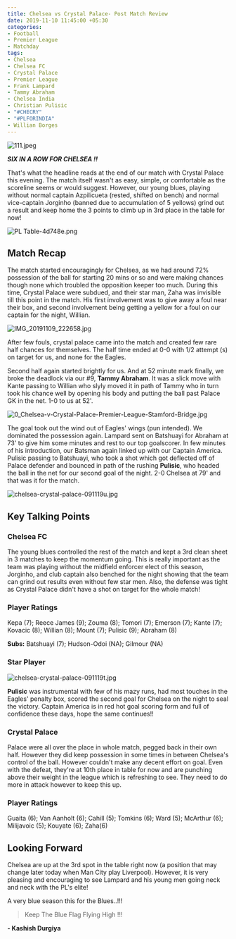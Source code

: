 ```yaml
---
title: Chelsea vs Crystal Palace- Post Match Review
date: 2019-11-10 11:45:00 +05:30
categories:
- Football
- Premier League
- Matchday
tags:
- Chelsea
- Chelsea FC
- Crystal Palace
- Premier League
- Frank Lampard
- Tammy Abraham
- Chelsea India
- Christian Pulisic
- "#CHECRY"
- "#PLFORINDIA"
- Willian Borges
---
```


![111.jpeg](/uploads/111.jpeg)

***SIX IN A ROW FOR CHELSEA !!***

That's what the headline reads at the end of our match with Crystal Palace this evening. The match itself wasn't as easy, simple, or comfortable as the scoreline seems or would suggest. However, our young blues, playing without normal captain Azpilicueta (rested, shifted on bench) and normal vice-captain Jorginho (banned due to accumulation of 5 yellows) grind out a result and keep home the 3 points to climb up in 3rd place in the table for now!

![PL Table-4d748e.png](/uploads/PL%20Table-4d748e.png)

## Match Recap

The match started encouragingly for Chelsea, as we had around 72% possession of the ball for starting 20 mins or so and were making chances though none which troubled the opposition keeper too much. During this time, Crystal Palace were subdued, and their star man, Zaha was invisible till this point in the match. His first involvement was to give away a foul near their box, and second involvement being getting a yellow for a foul on our captain for the night, Willian.

![IMG_20191109_222658.jpg](/uploads/IMG_20191109_222658.jpg)

After few fouls, crystal palace came into the match and created few rare half chances for themselves. The half time ended at 0-0 with 1/2 attempt (s) on target for us, and none for the Eagles.

Second half again started brightly for us. And at 52 minute mark finally, we broke the deadlock via our #9, **Tammy Abraham**. It was a slick move with Kante passing to Willian who slyly moved it in path of Tammy who in turn took his chance well by opening his body and putting the ball past Palace GK in the net. 1-0 to us at 52'.

![0_Chelsea-v-Crystal-Palace-Premier-League-Stamford-Bridge.jpg](/uploads/0_Chelsea-v-Crystal-Palace-Premier-League-Stamford-Bridge.jpg)

The goal took out the wind out of Eagles' wings (pun intended). We dominated the possession again. Lampard sent on Batshuayi for Abraham at 73' to give him some minutes and rest to our top goalscorer. In few minutes of his introduction, our Batsman again linked up with our Captain America. Pulisic passing to Batshuayi, who took a shot which got deflected off of Palace defender and bounced in path of the rushing **Pulisic**, who headed the ball in the net for our second goal of the night. 2-0 Chelsea at 79' and that was it for the match.

![chelsea-crystal-palace-091119u.jpg](/uploads/chelsea-crystal-palace-091119u.jpg)

## Key Talking Points

### Chelsea FC

The young blues controlled the rest of the match and kept a 3rd clean sheet in 3 matches to keep the momentum going. This is really important as the team was playing without the midfield enforcer elect of this season, Jorginho, and club captain also benched for the night showing that the team can grind out results even without few star men. Also, the defense was tight as Crystal Palace didn't have a shot on target for the whole match!

### Player Ratings

Kepa (7); Reece James (9); Zouma (8); Tomori (7); Emerson (7); Kante (7); Kovacic (8); Willian (8); Mount (7); Pulisic (9); Abraham (8)

**Subs:**
Batshuayi (7); Hudson-Odoi (NA); Gilmour (NA)

### Star Player

![chelsea-crystal-palace-091119t.jpg](/uploads/chelsea-crystal-palace-091119t.jpg)

**Pulisic** was instrumental with few of his mazy runs, had most touches in the Eagles' penalty box, scored the second goal for Chelsea on the night to seal the victory. Captain America is in red hot goal scoring form and full of confidence these days, hope the same continues!!

### Crystal Palace

Palace were all over the place in whole match, pegged back in their own half. However they did keep possession in some times in between Chelsea's control of the ball. However couldn't make any decent effort on goal. Even with the defeat, they're at 10th place in table for now and are punching above their weight in the league which is refreshing to see. They need to do more in attack however to keep this up.

### Player Ratings

Guaita (6); Van Aanholt (6); Cahill (5); Tomkins (6); Ward (5); McArthur (6); Milijavoic (5); Kouyate (6); Zaha(6)

## Looking Forward

Chelsea are up at the 3rd spot in the table right now (a position that may change later today when Man City play Liverpool). However, it is very pleasing and encouraging to see Lampard and his young men going neck and neck with the PL's elite!

A very blue season this for the Blues..!!!

> Keep The Blue Flag Flying High !!!

**- Kashish Durgiya** 